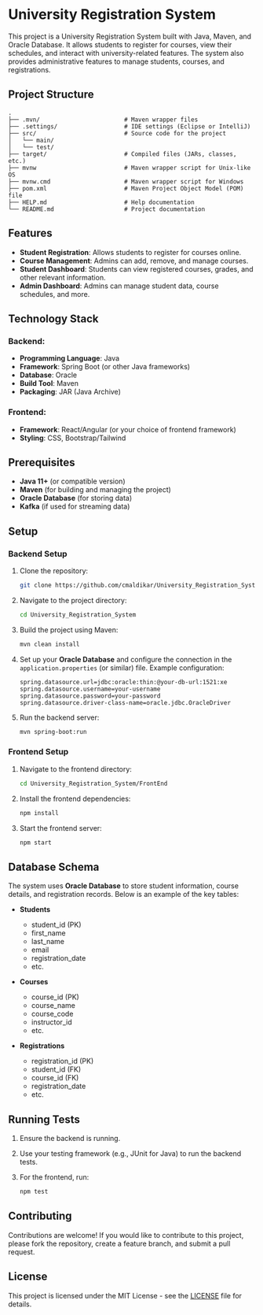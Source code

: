 # University Registration System

This project is a University Registration System built with Java, Maven, and Oracle Database. It allows students to register for courses, view their schedules, and interact with university-related features. The system also provides administrative features to manage students, courses, and registrations.

## Project Structure

```
.
├── .mvn/                        # Maven wrapper files
├── .settings/                   # IDE settings (Eclipse or IntelliJ)
├── src/                         # Source code for the project
│   └── main/
│   └── test/
├── target/                      # Compiled files (JARs, classes, etc.)
├── mvnw                         # Maven wrapper script for Unix-like OS
├── mvnw.cmd                     # Maven wrapper script for Windows
├── pom.xml                      # Maven Project Object Model (POM) file
├── HELP.md                      # Help documentation
└── README.md                    # Project documentation
```

## Features

- **Student Registration**: Allows students to register for courses online.
- **Course Management**: Admins can add, remove, and manage courses.
- **Student Dashboard**: Students can view registered courses, grades, and other relevant information.
- **Admin Dashboard**: Admins can manage student data, course schedules, and more.

## Technology Stack

### Backend:
- **Programming Language**: Java
- **Framework**: Spring Boot (or other Java frameworks)
- **Database**: Oracle
- **Build Tool**: Maven
- **Packaging**: JAR (Java Archive)

### Frontend:
- **Framework**: React/Angular (or your choice of frontend framework)
- **Styling**: CSS, Bootstrap/Tailwind

## Prerequisites

- **Java 11+** (or compatible version)
- **Maven** (for building and managing the project)
- **Oracle Database** (for storing data)
- **Kafka** (if used for streaming data)

## Setup

### Backend Setup

1. Clone the repository:

    ```bash
    git clone https://github.com/cmaldikar/University_Registration_System.git
    ```

2. Navigate to the project directory:

    ```bash
    cd University_Registration_System
    ```

3. Build the project using Maven:

    ```bash
    mvn clean install
    ```

4. Set up your **Oracle Database** and configure the connection in the `application.properties` (or similar) file. Example configuration:

    ```properties
    spring.datasource.url=jdbc:oracle:thin:@your-db-url:1521:xe
    spring.datasource.username=your-username
    spring.datasource.password=your-password
    spring.datasource.driver-class-name=oracle.jdbc.OracleDriver
    ```

5. Run the backend server:

    ```bash
    mvn spring-boot:run
    ```

### Frontend Setup

1. Navigate to the frontend directory:

    ```bash
    cd University_Registration_System/FrontEnd
    ```

2. Install the frontend dependencies:

    ```bash
    npm install
    ```

3. Start the frontend server:

    ```bash
    npm start
    ```

## Database Schema

The system uses **Oracle Database** to store student information, course details, and registration records. Below is an example of the key tables:

- **Students**
  - student_id (PK)
  - first_name
  - last_name
  - email
  - registration_date
  - etc.

- **Courses**
  - course_id (PK)
  - course_name
  - course_code
  - instructor_id
  - etc.

- **Registrations**
  - registration_id (PK)
  - student_id (FK)
  - course_id (FK)
  - registration_date
  - etc.

## Running Tests

1. Ensure the backend is running.
2. Use your testing framework (e.g., JUnit for Java) to run the backend tests.
3. For the frontend, run:

    ```bash
    npm test
    ```

## Contributing

Contributions are welcome! If you would like to contribute to this project, please fork the repository, create a feature branch, and submit a pull request.

## License

This project is licensed under the MIT License - see the [LICENSE](LICENSE) file for details.
